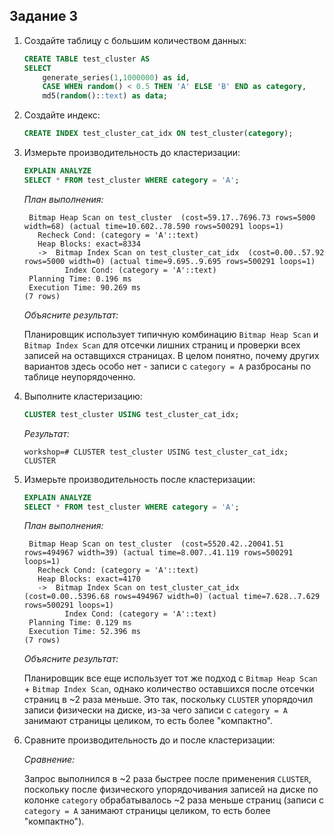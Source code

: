 ## Задание 3

1. Создайте таблицу с большим количеством данных:
    ```sql
    CREATE TABLE test_cluster AS 
    SELECT 
        generate_series(1,1000000) as id,
        CASE WHEN random() < 0.5 THEN 'A' ELSE 'B' END as category,
        md5(random()::text) as data;
    ```

2. Создайте индекс:
    ```sql
    CREATE INDEX test_cluster_cat_idx ON test_cluster(category);
    ```

3. Измерьте производительность до кластеризации:
    ```sql
    EXPLAIN ANALYZE
    SELECT * FROM test_cluster WHERE category = 'A';
    ```
    
    *План выполнения:*
    ```
     Bitmap Heap Scan on test_cluster  (cost=59.17..7696.73 rows=5000 width=68) (actual time=10.602..78.590 rows=500291 loops=1)
       Recheck Cond: (category = 'A'::text)
       Heap Blocks: exact=8334
       ->  Bitmap Index Scan on test_cluster_cat_idx  (cost=0.00..57.92 rows=5000 width=0) (actual time=9.695..9.695 rows=500291 loops=1)
             Index Cond: (category = 'A'::text)
     Planning Time: 0.196 ms
     Execution Time: 90.269 ms
    (7 rows)
    ```
    
    *Объясните результат:*
    
    Планировщик использует типичную комбинацию `Bitmap Heap Scan` и `Bitmap Index Scan` для отсечки лишних страниц и проверки всех записей на оставщихся страницах. В целом понятно, почему других вариантов здесь особо нет - записи с `category = A` разбросаны по таблице неупорядоченно.

4. Выполните кластеризацию:
    ```sql
    CLUSTER test_cluster USING test_cluster_cat_idx;
    ```
    
    *Результат:*
    ```
    workshop=# CLUSTER test_cluster USING test_cluster_cat_idx;
    CLUSTER
    ```

5. Измерьте производительность после кластеризации:
    ```sql
    EXPLAIN ANALYZE
    SELECT * FROM test_cluster WHERE category = 'A';
    ```
    
    *План выполнения:*
    ```
     Bitmap Heap Scan on test_cluster  (cost=5520.42..20041.51 rows=494967 width=39) (actual time=8.007..41.119 rows=500291 loops=1)
       Recheck Cond: (category = 'A'::text)
       Heap Blocks: exact=4170
       ->  Bitmap Index Scan on test_cluster_cat_idx  (cost=0.00..5396.68 rows=494967 width=0) (actual time=7.628..7.629 rows=500291 loops=1)
             Index Cond: (category = 'A'::text)
     Planning Time: 0.129 ms
     Execution Time: 52.396 ms
    (7 rows)
    ```
    
    *Объясните результат:*
    
    Планировщик все еще использует тот же подход с `Bitmap Heap Scan` + `Bitmap Index Scan`, однако количество оставшихся после отсечки страниц в ~2 раза меньше. Это так, поскольку `CLUSTER` упорядочил записи физически на диске, из-за чего записи с `category = A` занимают страницы целиком, то есть более "компактно". 

6. Сравните производительность до и после кластеризации:
    
    *Сравнение:*
    
    Запрос выполнился в ~2 раза быстрее после применения `CLUSTER`, поскольку после физического упорядочивания записей на диске по колонке `category` обрабатывалось ~2 раза меньше страниц (записи с `category = A` занимают страницы целиком, то есть более "компактно").